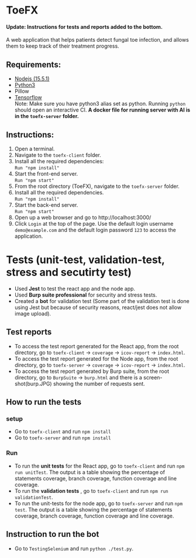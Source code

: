 # ToeFX 
#### Update: Instructions for tests and reports added to the bottom.
A web application that helps patients detect fungal toe infection, and allows them to keep track of their treatment progress.

## Requirements:
* [Nodejs (15.5.1)](https://nodejs.org/en/)
* [Python3](https://www.python.org/downloads/)
* Pillow
* [Tensorflow](https://www.tensorflow.org/install/pip) <br>
Note: Make sure you have python3 alias set as python. Running ```python``` should open an interactive CI.
**A docker file for running server with AI is in the `toefx-server` folder.**
## Instructions:
1. Open a terminal.
2. Navigate to the ```toefx-client``` folder.
3. Install all the required dependencies:<br>
``` Run "npm install" ```
4. Start the front-end server.<br>
``` Run "npm start" ```
5. From the root directory (ToeFX), navigate to the ```toefx-server``` folder.
6. Install all the required dependencies.<br>
```Run "npm install"```
7. Start the back-end server.<br>
```Run "npm start"```
8. Open up a web browser and go to http://localhost:3000/
9. Click ``Login`` at the top of the page. Use the default login username ```demo@example.com``` and the default login password ```123``` to access the application. 

# Tests (unit-test, validation-test, stress and secutirty test)
* Used **Jest** to test the react app and the node app.
* Used **Burp suite professional** for security and stress tests.
* Created a **bot** for validation test (Some part of the validation test is done using Jest but because of security reasons, react/jest does not allow image upload).
## Test reports
* To access the test report generated for the React app, from the root directory, go to `toefx-client` -> `coverage` -> `icov-report` -> `index.html`. 
* To access the test report generated for the Node app, from the root directory, go to `toefx-server` -> `coverage` -> `icov-report` -> `index.html`.
* To access the test report generated by Burp suite, from the root directory, go to `BurpSuite` -> `burp.html` and there is a screen-shot(burp.JPG) showing the number of requests sent.
## How to run the tests
### setup
* Go to `toefx-client` and run `npm install`
* Go to `toefx-server` and run `npm install`
### Run
* To run the **unit tests** for the React app, go to `toefx-client` and run `npm run unitTest`.  The output is  a table showing the percentage of statements coverage, branch coverage, function coverage and line coverage.
* To run the **validation tests** , go to `toefx-client` and run `npm run validationTest`.
* To run the unit-tests for the node app, go to `toefx-server` and run `npm test`. The output is  a table showing the percentage of statements coverage, branch coverage, function coverage and line coverage.
## Instruction to run the bot
* Go to `TestingSelenium` and run `python ./test.py`.
